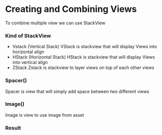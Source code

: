 # Creating and Combining Views
To combine multiple view we can use StackView

### Kind of StackView
- Vstack (Vertical Stack)
VStack is stackview that will display Views into horizontal align
- HStack (Horizontal Stack)
HStack is stackview that will display Views into vertical align
- ZStack
Zstack is stackview to layer views on top of each other views

### Spacer()
Spacer is view that will simply add space between two different views

### Image()
Image is view to use image from asset

### Result

